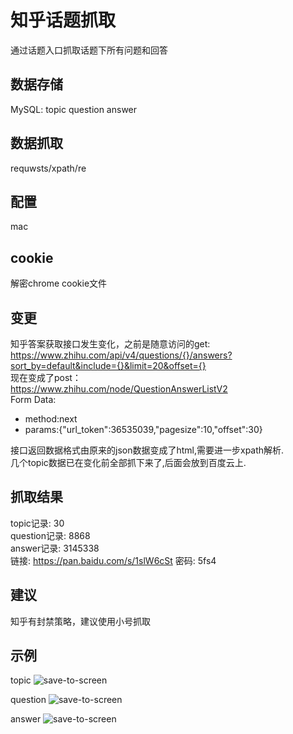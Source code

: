 # 知乎话题抓取
通过话题入口抓取话题下所有问题和回答

## 数据存储
MySQL: topic question answer

## 数据抓取
requwsts/xpath/re

## 配置
mac 

## cookie
解密chrome cookie文件

## 变更
知乎答案获取接口发生变化，之前是随意访问的get:<br>
https://www.zhihu.com/api/v4/questions/{}/answers?sort_by=default&include={}&limit=20&offset={}<br>
现在变成了post：<br>
https://www.zhihu.com/node/QuestionAnswerListV2<br>
Form Data:<br>
- method:next<br>
- params:{"url_token":36535039,"pagesize":10,"offset":30}<br>

接口返回数据格式由原来的json数据变成了html,需要进一步xpath解析.<br>
几个topic数据已在变化前全部抓下来了,后面会放到百度云上.

## 抓取结果
topic记录: 30<br>
question记录: 8868<br>
answer记录: 3145338<br>
链接: https://pan.baidu.com/s/1slW6cSt 密码: 5fs4

## 建议
知乎有封禁策略，建议使用小号抓取

## 示例
topic
![save-to-screen][1]

question
![save-to-screen][2]

answer
![save-to-screen][3]

[1]: https://raw.githubusercontent.com/hectorhua/zhihu_topic/master/pic/topic.png
[2]: https://raw.githubusercontent.com/hectorhua/zhihu_topic/master/pic/question.png
[3]: https://raw.githubusercontent.com/hectorhua/zhihu_topic/master/pic/answer.png

